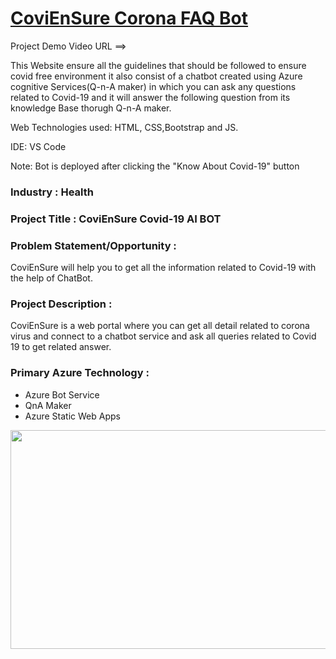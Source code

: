 # <a href="">CoviEnSure Corona FAQ Bot</a>

Project Demo Video URL ==> <a href=""></a>

This Website ensure all the guidelines that should be followed to ensure covid free environment it also consist of a chatbot created 
using Azure cognitive Services(Q-n-A maker) in which you can ask any questions related to Covid-19 and it will answer the following question from its 
knowledge Base thorugh Q-n-A maker.

Web Technologies used: HTML, CSS,Bootstrap and JS.

IDE: VS Code

Note: Bot is deployed after clicking the "Know About Covid-19" button

### Industry : Health


### Project Title : CoviEnSure Covid-19 AI BOT


### Problem Statement/Opportunity : 
CoviEnSure will help you to get all the information related to Covid-19 with the help of ChatBot.


### Project Description :
CoviEnSure is a web portal where you can get all detail related to corona virus and
connect to a chatbot service and ask all queries related to Covid 19 to get related answer.


### Primary Azure Technology :
- Azure Bot Service
- QnA Maker 
- Azure Static Web Apps


<a href="https://futurereadytalent.in/"><p align= "center"><img src="https://github.com/ROHAN0011/Microsoft-Future-Ready-Talent-Internship-Project/blob/5ae1e52f4f4236d8ca92ea9189794835ce087467/FRT.jpeg" width="700" height= "350"></p></a>
